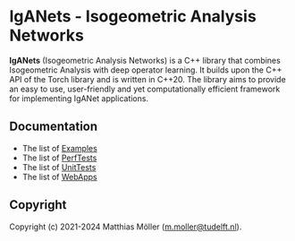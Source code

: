 # IgANets - Isogeometric Analysis Networks

**IgANets** (Isogeometric Analysis Networks) is a C++ library that
combines Isogeometric Analysis with deep operator learning. It builds
upon the C++ API of the Torch library and is written in C++20. The
library aims to provide an easy to use, user-friendly and yet
computationally efficient framework for implementing IgANet
applications.

## Documentation

- The list of [Examples](../examples/README.md)
- The list of [PerfTests](../perftests/README.md)
- The list of [UnitTests](../unittests/README.md)
- The list of [WebApps](../webapps/README.md)

## Copyright

Copyright (c) 2021-2024 Matthias Möller (m.moller@tudelft.nl).

